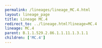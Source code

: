 ```yaml
---
permalink: /lineages/lineage_MC.4.html
layout: lineage_page
title: Lineage MC.4
redirect_to: ../lineage.html?lineage=MC.4
lineage: MC.4
parent: B.1.1.529.2.86.1.1.11.1.3.1.1
children: ['MC.4']
---
```

